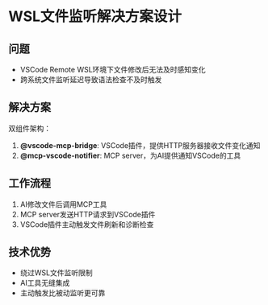 # WSL文件监听解决方案设计

## 问题
- VSCode Remote WSL环境下文件修改后无法及时感知变化
- 跨系统文件监听延迟导致语法检查不及时触发

## 解决方案
双组件架构：
1. **@vscode-mcp-bridge**: VSCode插件，提供HTTP服务器接收文件变化通知
2. **@mcp-vscode-notifier**: MCP server，为AI提供通知VSCode的工具

## 工作流程
1. AI修改文件后调用MCP工具
2. MCP server发送HTTP请求到VSCode插件
3. VSCode插件主动触发文件刷新和诊断检查

## 技术优势
- 绕过WSL文件监听限制
- AI工具无缝集成
- 主动触发比被动监听更可靠